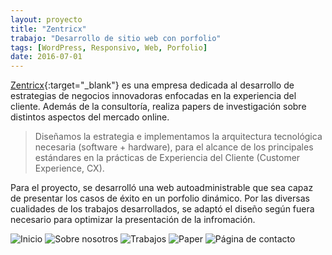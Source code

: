 ```yaml
---
layout: proyecto
title: "Zentricx"
trabajo: "Desarrollo de sitio web con porfolio"
tags: [WordPress, Responsivo, Web, Porfolio]
date: 2016-07-01
---
```


[Zentricx](http://www.zentricx.com/){:target="_blank"} es una empresa dedicada al desarrollo de estrategias de negocios innovadoras enfocadas en la experiencia del cliente. Además de la consultoría, realiza papers de investigación sobre distintos aspectos del mercado online.

> Diseñamos la estrategia e implementamos la arquitectura tecnológica necesaria (software + hardware), para el alcance de los principales estándares en la prácticas de Experiencia del Cliente (Customer Experience, CX).

Para el proyecto, se desarrolló una web autoadministrable que sea capaz de presentar los casos de éxito en un porfolio dinámico. Por las diversas cualidades de los trabajos desarrollados, se adaptó el diseño según fuera necesario para optimizar la presentación de la infromación.

<div class="carousel">
    <img src="{{ site.baseurl }}/img/2016_zentricx1.jpg" alt="Inicio" />
    <img src="{{ site.baseurl }}/img/2016_zentricx2.jpg" alt="Sobre nosotros" />
    <img src="{{ site.baseurl }}/img/2016_zentricx3.jpg" alt="Trabajos" />
    <img src="{{ site.baseurl }}/img/2016_zentricx4.jpg" alt="Paper" />
    <img src="{{ site.baseurl }}/img/2016_zentricx5.jpg" alt="Página de contacto" />
</div>
